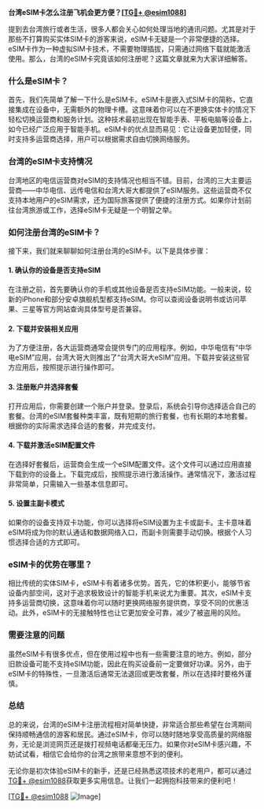 **台湾eSIM卡怎么注册飞机会更方便？[[TG💪+ @esim1088](https://t.me/s/esim1088)]**

提到去台湾旅行或者生活，很多人都会关心如何处理当地的通讯问题。尤其是对于那些不打算购买实体SIM卡的游客来说，eSIM卡无疑是一个非常便捷的选择。eSIM卡作为一种虚拟SIM卡技术，不需要物理插拔，只需通过网络下载就能激活使用。那么，台湾的eSIM卡究竟该如何注册呢？这篇文章就来为大家详细解答。

### 什么是eSIM卡？

首先，我们先简单了解一下什么是eSIM卡。eSIM卡是嵌入式SIM卡的简称，它直接集成在设备中，无需额外的物理卡槽。这意味着你可以在不更换实体卡的情况下轻松切换运营商和服务计划。这种技术最初出现在智能手表、平板电脑等设备上，如今已经广泛应用于智能手机。eSIM卡的优点显而易见：它让设备更加轻便，同时支持多运营商选择，用户可以根据需求自由切换网络服务。

### 台湾的eSIM卡支持情况

台湾地区的电信运营商对eSIM的支持情况也相当不错。目前，台湾的三大主要运营商——中华电信、远传电信和台湾大哥大都提供了eSIM服务。这些运营商不仅支持本地用户的eSIM需求，还为国际旅客提供了便捷的注册方式。如果你计划前往台湾旅游或工作，选择eSIM卡无疑是一个明智之举。

### 如何注册台湾的eSIM卡？

接下来，我们就来聊聊如何注册台湾的eSIM卡。以下是具体步骤：

#### 1. 确认你的设备是否支持eSIM

在注册之前，首先要确认你的手机或其他设备是否支持eSIM功能。一般来说，较新的iPhone和部分安卓旗舰机型都支持eSIM。你可以查阅设备说明书或访问苹果、三星等官方网站查询具体型号是否兼容。

#### 2. 下载并安装相关应用

为了方便注册，各大运营商通常会提供专门的应用程序。例如，中华电信有“中华电eSIM”应用，台湾大哥大则推出了“台湾大哥大eSIM”应用。下载并安装这些官方应用后，按照提示进行操作即可。

#### 3. 注册账户并选择套餐

打开应用后，你需要创建一个账户并登录。登录后，系统会引导你选择适合自己的套餐。台湾的eSIM套餐种类丰富，既有短期的旅行套餐，也有长期的本地套餐。根据你的实际需求选择合适的套餐，并完成支付。

#### 4. 下载并激活eSIM配置文件

在选择好套餐后，运营商会生成一个eSIM配置文件。这个文件可以通过应用直接下载到你的设备上。下载完成后，按照提示进行激活操作。通常情况下，激活过程非常简单，只需输入一些基本信息即可。

#### 5. 设置主副卡模式

如果你的设备支持双卡功能，你可以选择将eSIM设置为主卡或副卡。主卡意味着eSIM将成为你的默认通话和数据网络入口，而副卡则需要手动切换。根据个人习惯选择合适的方式即可。

### eSIM卡的优势在哪里？

相比传统的实体SIM卡，eSIM卡有着诸多优势。首先，它的体积更小，能够节省设备内部空间，这对于追求极致设计的智能手机来说尤为重要。其次，eSIM卡支持多运营商切换，这意味着你可以随时更换网络服务提供商，享受不同的优惠活动。此外，eSIM卡的无接触特性也让它更加安全可靠，减少了被盗用的风险。

### 需要注意的问题

虽然eSIM卡有很多优点，但在使用过程中也有一些需要注意的地方。例如，部分旧款设备可能不支持eSIM功能，因此在购买设备前一定要做好功课。另外，由于eSIM卡的特殊性，一旦激活后通常无法退回或更改套餐，所以在选择时要格外谨慎。

### 总结

总的来说，台湾的eSIM卡注册流程相对简单快捷，非常适合那些希望在台湾期间保持顺畅通信的游客和居民。通过eSIM卡，你可以随时随地享受高质量的网络服务，无论是浏览网页还是拨打视频电话都毫无压力。如果你对eSIM卡感兴趣，不妨试试看，相信它会给你的台湾之旅带来意想不到的便利。

无论你是初次体验eSIM卡的新手，还是已经熟悉这项技术的老用户，都可以通过[TG💪+ @esim1088](https://t.me/s/esim1088)获取更多实用信息。让我们一起拥抱科技带来的便利吧！

[[TG💪+ @esim1088](https://t.me/s/esim1088) ![Image](https://i.postimg.cc/4NQfJmqS/Snipaste-2025-05-13-00-14-12.png)]